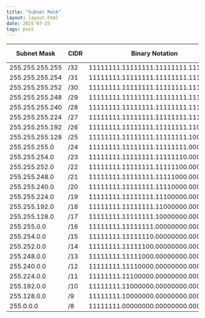 ```yaml
---
title: "Subnet Mask"
layout: layout.html
date: 2025-07-25
tags: post
---
```


| Subnet Mask | CIDR | Binary Notation | Network Bits | Host Bits | Available Addresses |
| ----------- | ---- | --------------- | ------------ | --------- | ------------------- |
| 255.255.255.255 | /32 | 11111111.11111111.11111111.11111111 | 32 | 0 | 1 |
| 255.255.255.254 | /31 | 11111111.11111111.11111111.11111110 | 31 | 1 | 2 |
| 255.255.255.252 | /30 | 11111111.11111111.11111111.11111100 | 30 | 2 | 4 |
| 255.255.255.248 | /29 | 11111111.11111111.11111111.11111000 | 29 | 3 | 8 |
| 255.255.255.240 | /28 | 11111111.11111111.11111111.11110000 | 28 | 4 | 16 |
| 255.255.255.224 | /27 | 11111111.11111111.11111111.11100000 | 27 | 5 | 32 |
| 255.255.255.192 | /26 | 11111111.11111111.11111111.11000000 | 26 | 6 | 64 |
| 255.255.255.128 | /25 | 11111111.11111111.11111111.10000000 | 25 | 7 | 128 |
| 255.255.255.0   | /24 | 11111111.11111111.11111111.00000000 | 24 | 8 | 256 |
| 255.255.254.0   | /23 | 11111111.11111111.11111110.00000000 | 23 | 9 | 512 |
| 255.255.252.0   | /22 | 11111111.11111111.11111100.00000000 | 22 | 10 | 1024 |
| 255.255.248.0   | /21 | 11111111.11111111.11111000.00000000 | 21 | 11 | 2048 |
| 255.255.240.0   | /20 | 11111111.11111111.11110000.00000000 | 20 | 12 | 4096 |
| 255.255.224.0   | /19 | 11111111.11111111.11100000.00000000 | 19 | 13 | 8192 |
| 255.255.192.0   | /18 | 11111111.11111111.11000000.00000000 | 18 | 14 | 16384 |
| 255.255.128.0   | /17 | 11111111.11111111.10000000.00000000 | 17 | 15 | 32768 |
| 255.255.0.0     | /16 | 11111111.11111111.00000000.00000000 | 16 | 16 | 65536 |
| 255.254.0.0     | /15 | 11111111.11111110.00000000.00000000 | 15 | 17 | 131072 |
| 255.252.0.0     | /14 | 11111111.11111100.00000000.00000000 | 14 | 18 | 262144 |
| 255.248.0.0     | /13 | 11111111.11111000.00000000.00000000 | 13 | 19 | 524288 |
| 255.240.0.0     | /12 | 11111111.11110000.00000000.00000000 | 12 | 20 | 1048576 |
| 255.224.0.0     | /11 | 11111111.11100000.00000000.00000000 | 11 | 21 | 2097152 |
| 255.192.0.0     | /10 | 11111111.11000000.00000000.00000000 | 10 | 22 | 4194304 |
| 255.128.0.0     | /9  | 11111111.10000000.00000000.00000000 | 9  | 23 | 8388608 |
| 255.0.0.0       | /8  | 11111111.00000000.00000000.00000000 | 8  | 24 | 16777216 |
